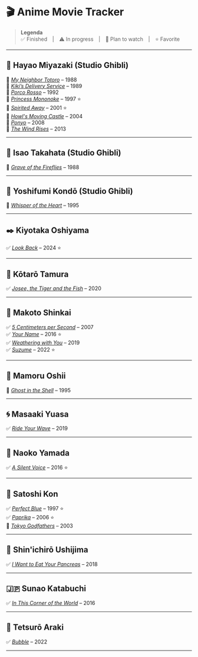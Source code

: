 # 🎬 Anime Movie Tracker

> **Legenda**  
> ✅ Finished | ⚠️ In progress | 📌 Plan to watch | ⭐ Favorite  

---

## 🌿 Hayao Miyazaki (Studio Ghibli)
📌 [*My Neighbor Totoro*](https://animepahe.ru/play/bb0df009-af74-605d-f3f0-4787a4b202cf/9d0c47405008d9fac78b1a59ab89e49f84703529cac78eafdb1eec56c93695a6) – 1988  
📌 [*Kiki’s Delivery Service*](https://animepahe.ru/play/efb05b39-b2c2-2acf-84c0-b9927292085b/ea3c38ca0272c42d6ed0f2853531d8768f434878cdecae3b52745b8b451dd9f7) – 1989  
📌 [*Porco Rosso*](https://animepahe.ru/play/37a1da97-ebb0-113d-adee-d8979c648e6a/6acaf03f0ce21c0afc6d5491f3b5a673da84ce90a1f7b3d5eaf72f5d59520cba) – 1992  
📌 [*Princess Mononoke*](https://animepahe.ru/play/9aef1d8b-764b-9aaa-9a64-05f162963727/1adf86f404de209f1aba3dae14e935658546210c7cf77275ac9040ff3519364a) – 1997 ⭐  
📌 [*Spirited Away*](https://animepahe.ru/play/294d4393-45d6-54a3-566f-f407a71ea8df/4e26290fc90f55cd0ebac1c72f05af03398133a09a3b9e072b203058c60d9509) – 2001 ⭐  
📌 [*Howl's Moving Castle*](https://www.animesaturn.cx/watch?file=GE-NpM5JDj7xi) – 2004  
📌 [*Ponyo*](https://animepahe.ru/play/730a0b29-94fc-29d3-4b6c-4c9c4522d1ac/fafa082485675b2d5a2a483eb5775cc83a852fc8f46d0ab1672d5caf1bed10ca) – 2008  
📌 [*The Wind Rises*](https://animepahe.ru/play/279f1e25-5abc-4b9b-d9f5-8e3059029c11/01bcbd86d631a6b5361950c58974d5dd7a092b484339ca84bc006c5e04e2a2bb) – 2013  

---

## 🎥 Isao Takahata (Studio Ghibli)
📌 [*Grave of the Fireflies*](https://animepahe.ru/play/4660b1b4-4ec7-1346-ec3f-b77f6fa36e80/79282ce9a1e7594f4e263fa10e1df2ed016983aa437eab59f02d766ed811b7f5) – 1988  

---


## 🎻 Yoshifumi Kondō (Studio Ghibli)  
📌 [*Whisper of the Heart*](https://archive.org/details/nonton-whisper-of-the-heart-1995) – 1995  

---

## ✒️ Kiyotaka Oshiyama  
✅ [*Look Back*](https://www.animesaturn.cx/watch?file=DEjp0cmcTDVEj) – 2024 ⭐  

---

## 💐 Kōtarō Tamura  
✅ [*Josee, the Tiger and the Fish*](https://www.animesaturn.cx/watch?file=N-UfhBN_u-g5c) – 2020  

---

## 🌌 Makoto Shinkai  
✅ [*5 Centimeters per Second*](https://www.animesaturn.cx/watch?file=68EwGD2ZeVkM4) – 2007  
✅ [*Your Name*](https://www.animesaturn.cx/watch?file=7jitl1c4P7b) – 2016 ⭐  
✅ [*Weathering with You*](https://www.animesaturn.cx/watch?file=OsDOsCFi2VR71) – 2019  
✅ [*Suzume*](https://www.animesaturn.cx/watch?file=cizrQmr211H4) – 2022 ⭐  

---

## 🧠 Mamoru Oshii  
📌 [*Ghost in the Shell*](https://www.animesaturn.cx/watch?file=ravQclGzx_iLP) – 1995  

---

## 🌀 Masaaki Yuasa  
✅ [*Ride Your Wave*](https://www.animesaturn.cx/watch?file=wQTpTF378Ttoe) – 2019  

---

## 🌸 Naoko Yamada  
✅ [*A Silent Voice*](https://www.animesaturn.cx/watch?file=5BiByEOE1uxZH) – 2016 ⭐  

---

## 🧠 Satoshi Kon  
✅ [*Perfect Blue*](https://www.animesaturn.cx/watch?file=B9fiIC9PoVf-) – 1997 ⭐  
✅ [*Paprika*](https://www.bilibili.tv/en/video/2006988724) – 2006 ⭐  
📌 [*Tokyo Godfathers*](https://www.bilibili.tv/en/video/4790704041361920?bstar_from=bstar-web.ugc-video-detail.related-recommend.all) – 2003  

---

## 💖 Shin'ichirō Ushijima  
✅ [*I Want to Eat Your Pancreas*](https://www.animesaturn.cx/watch?file=F7Z-1nL69quUA) – 2018  

---

## 🇯🇵 Sunao Katabuchi  
✅ [*In This Corner of the World*](https://www.animesaturn.cx/watch?file=Whemy2Cr46xl7) – 2016  

---

## 🌊 Tetsurō Araki  
✅ [*Bubble*](https://www.animesaturn.cx/watch?file=9_4Wo3V5D3NbR) – 2022  

---


